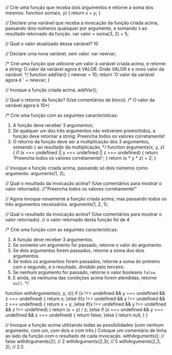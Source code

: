 // Crie uma função que receba dois argumentos e retorne a soma dos mesmos.
function soma(x, y) {
    return x + y;
}

// Declare uma variável que receba a invocação da função criada acima, passando dois números quaisquer por argumento, e somando `5` ao resultado retornado da função.
var valor = soma(3, 2) + 5;

// Qual o valor atualizado dessa variável?
10

// Declare uma nova variável, sem valor.
var newvar;

/*
Crie uma função que adicione um valor à variável criada acima, e retorne a string:
    O valor da variável agora é VALOR.
Onde VALOR é o novo valor da variável.
*/
function addVar() {
    newvar = 10;
    return 'O valor da variável agora é ' + newvar;
}

// Invoque a função criada acima.
addVar();

// Qual o retorno da função? (Use comentários de bloco).
/* O valor da variável agora é 10*/

/*
Crie uma função com as seguintes características:
1. A função deve receber 3 argumentos;
2. Se qualquer um dos três argumentos não estiverem preenchidos, a função deve retornar a string:
    Preencha todos os valores corretamente!
3. O retorno da função deve ser a multiplicação dos 3 argumentos, somando `2` ao resultado da multiplicação.
*/
function arguments(x, y, z) {
    if (x === undefined || y === undefined || z === undefined) {
        return 'Preencha todos os valores corretamente!';
    }
    return (x * y * z) + 2;
}

// Invoque a função criada acima, passando só dois números como argumento.
arguments(1, 2);

// Qual o resultado da invocação acima? (Use comentários para mostrar o valor retornado).
//"Preencha todos os valores corretamente!"

// Agora invoque novamente a função criada acima, mas passando todos os três argumentos necessários.
arguments(1, 2, 1);

// Qual o resultado da invocação acima? (Use comentários para mostrar o valor retornado).
// o valor retornado desta função foi de 4

/*
Crie uma função com as seguintes características:
1. A função deve receber 3 argumentos.
2. Se somente um argumento for passado, retorne o valor do argumento.
3. Se dois argumentos forem passados, retorne a soma dos dois argumentos.
4. Se todos os argumentos forem passados, retorne a soma do primeiro com o segundo, e o resultado, dividido pelo terceiro.
5. Se nenhum argumento for passado, retorne o valor booleano `false`.
6. E ainda, se nenhuma das condições acima forem atendidas, retorne `null`.
*/

function withArguments(x, y, z){
    if (x !== undefined && y === undefined && z === undefined) {
        return x;
    }else if(x !== undefined && y !== undefined && z === undefined) {
        return x + y;
    }else if(x !== undefined && y !== undefined && z !== undefined) {
        return (x + y) / z;
    }else if (x === undefined && y === undefined && z === undefined) {
        return false;
    }else {
        return null;
    }
}

// Invoque a função acima utilizando todas as possibilidades (com nenhum argumento, com um, com dois e com três.) Coloque um comentário de linha ao lado da função com o resultado de cada invocação.
withArguments(); // false
withArguments(2); // 2
withArguments(2,3); // 5
withArguments(2,3, 2); // 2.5


